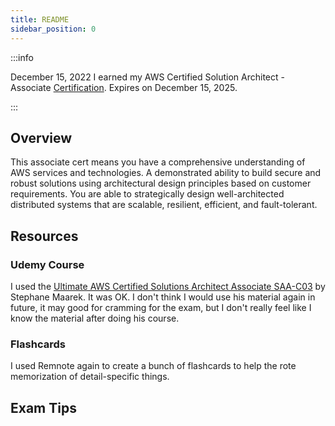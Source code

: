 ```yaml
---
title: README
sidebar_position: 0
---
```


:::info

December 15, 2022 I earned my AWS Certified Solution Architect - Associate [Certification](https://www.credly.com/badges/f4219435-7c98-47d0-9839-fdf39c7c21d2/public_url). Expires on December 15, 2025.

:::

## Overview

This associate cert means you have a comprehensive understanding of AWS services and technologies. A demonstrated ability to build secure and robust solutions using architectural design principles based on customer requirements. You are able to strategically design well-architected distributed systems that are scalable, resilient, efficient, and fault-tolerant.

## Resources

### Udemy Course

I used the [Ultimate AWS Certified Solutions Architect Associate SAA-C03](https://www.udemy.com/share/106WtA3@2SAIMamyPyAN4rIsHXAJAuv7r-NLwBl4MPsLLQlCF3vT0ulR9wNE0xfNByjT9UqnmA==/) by Stephane Maarek. It was OK. I don't think I would use his material again in future, it may good for cramming for the exam, but I don't really feel like I know the material after doing his course.

### Flashcards

I used Remnote again to create a bunch of flashcards to help the rote memorization of detail-specific things.

## Exam Tips

